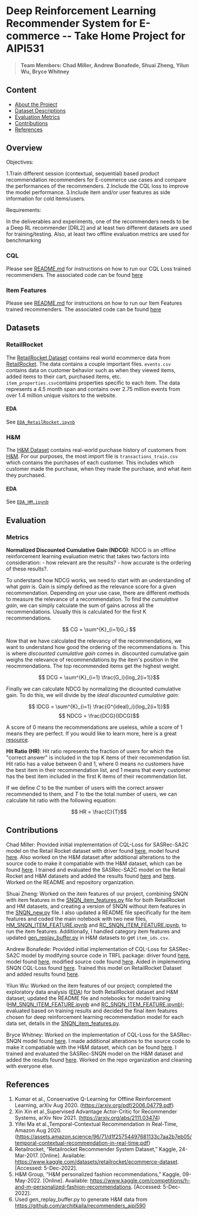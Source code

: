 # Deep Reinforcement Learning Recommender System for E-commerce --  Take Home Project for AIPI531

> #### Team Members: Chad Miller, Andrew Bonafede, Shuai Zheng, Yilun Wu, Bryce Whitney

## Content
- [About the Project](#overview)
- [Dataset Descriptions](#datasets)
- [Evaluation Metrics](#evaluation)
- [Contributions](#contributions)
- [References](#references)

## Overview

Objectives:

1.Train different session (contextual, sequential) based product recommendation recommenders
for E-commerce use cases and compare the performances of the recommenders.
2.Include the CQL loss to improve the model performance.
3.Include item and/or user features as side information for cold items/users.

Requirements:

In the deliverables and experiments, one of the recommenders needs to be a Deep RL
recommender [DRL2] and at least two different datasets are used for training/testing. Also, at
least two offline evaluation metrics are used for benchmarking

### CQL
Please see [README.md](https://github.com/szheng3/recommendation-system/blob/main/Explore_CQL/README.md) for instructions on how to run our CQL Loss trained recommenders. The associated code can be found [here](https://github.com/szheng3/recommendation-system/tree/main/Explore_CQL)

### Item Features
Please see [README.md](https://github.com/szheng3/recommendation-system/blob/main/ItemFeatures/README.md) for instructions on how to run our Item Features trained recommenders. The associated code can be found [here](https://github.com/szheng3/recommendation-system/tree/main/ItemFeatures)

## Datasets

### RetailRocket

The [RetailRocket Dataset](https://www.kaggle.com/datasets/retailrocket/ecommerce-dataset) contains real world ecommerce data from [RetailRocket](https://retailrocket.net/). The data contains a couple important files. `events.csv` contains data on customer behavior such as when they viewed items, added items to their cart, purchased items, etc. `item_properties.csv`contains properties specific to each item. The data represents a 4.5 month span and contains over 2.75 million events from over 1.4 million unique visitors to the website.

#### EDA
See [`EDA_RetailRocket.ipynb`](EDA_RetailRocket.ipynb)

### H&M

The [H&M Dataset](https://www.kaggle.com/competitions/h-and-m-personalized-fashion-recommendations/data?select=transactions_train.csv) contains real-world purchase history of customers from [H&M](https://www2.hm.com/en_us/index.html). For our purposes, the most import file is `transactions_train.csv` which contains the purchases of each customer. This includes which customer made the purchase, when they made the purchase, and what item they purchased.

#### EDA
See [`EDA_HM.ipynb`](EDA_HM.ipynb)

## Evaluation

### Metrics

**Normalized Discounted Cumulative Gain (NDCG)**: NDCG is an offline reinforcement learning evaluation metric that takes two factors into consideration:
    - how relevant are the results?
    - how accurate is the ordering of these results?.

To understand how NDCG works, we need to start with an understanding of what *gain* is. Gain is simply defined as the relevance score for a given recommendation. Depending on your use case, there are different methods to measure the relevance of a recommendation. To find the *cumulative gain*, we can simply calculate the sum of gains across all the recommendations. Usually this is calculated for the first K recommendations.

$$ CG = \sum^{K}_{i=1}G_i $$

Now that we have calculated the relevancy of the recommendations, we want to understand how good the ordering of the recommendations is. This is where *discounted cumulative gain* comes in. discounted cumulative gain weighs the relevance of recommendations by the item's position in the reocmmendations. The top recommended items get the highest weight.

$$ DCG = \sum^{K}_{i=1} \frac{G_i}{log_2(i+1)}$$

Finally we can calculate NDCG by normalizing the dicounted cumulative gain. To do this, we will divide by the *ideal discounted cumulative gain*:

$$ IDCG = \sum^{K}_{i=1} \frac{G^{ideal}_i}{log_2(i+1)}$$
$$ NDCG = \frac{DCG}{IDCG}$$

A score of 0 means the recommendations are useless, while a score of 1 means they are perfect. If you would like to learn more, here is a great [resource](https://machinelearninginterview.com/topics/machine-learning/ndcg-evaluation-metric-for-recommender-systems/).

**Hit Ratio (HR)**: Hit ratio represents the fraction of users for which the "correct answer" is included in the top K items of their recommendation list. Hit ratio has a value between 0 and 1, where 0 means no customers have the best item in their recommendation list, and 1 means that every customer has the best item included in the first K items of their recommendation list.

If we define *C* to be the number of users with the correct answer recommended to them, and *T* to tbe the total number of users, we can calculate hit ratio with the following equation:

$$ HR = \frac{C}{T}$$

## Contributions

Chad Miller: Provided initial implementation of CQL-Loss for SASRec-SA2C model on the Retail Rocket dataset with driver found [here](https://github.com/szheng3/recommendation-system/blob/main/Explore_CQL/DRL2/RR_CQL_SA2C_Recommender.ipynb), model found [here](https://github.com/szheng3/recommendation-system/blob/main/Explore_CQL/DRL2/src/SA2C_v3_5.py). Also worked on the H&M dataset after additional alterations to the source code to make it compatiable with the H&M dataset, which can be found [here](https://github.com/szheng3/recommendation-system/blob/main/Explore_CQL/DRL2/src/SA2C_v3_5.py). I trained and evaluated the SASRec-SA2C model on the Retail Rocket and H&M datasets and added the results found [here](https://github.com/szheng3/recommendation-system/blob/main/Explore_CQL/DRL2/RR_CQL_SA2C_Recommender.ipynb) and [here](https://github.com/szheng3/recommendation-system/blob/main/Explore_CQL/DRL2/HM_CQL_SA2C_Recommender.ipynb). Worked on the README and repository organization. 

Shuai Zheng: Worked on the item features of our project, combining SNQN with item features in the [SNQN_item_features.py](https://github.com/szheng3/recommendation-system/blob/main/ItemFeatures/Retailrocket/src/SNQN_item_feature.py) file for both RetailRocket and HM datasets, and creating a version of SNQN without item features in the [SNQN_new.py](https://github.com/szheng3/recommendation-system/blob/main/ItemFeatures/Retailrocket/src/SNQN_new.py) file. I also updated a README file specifically for the item features and coded the main notebook with two new files, [HM_SNQN_ITEM_FEATURE.ipynb](https://github.com/szheng3/recommendation-system/blob/main/ItemFeatures/HM_SNQN_ITEM_FEATURE.ipynb) and [RC_SNQN_ITEM_FEATURE.ipynb](https://github.com/szheng3/recommendation-system/blob/main/ItemFeatures/RC_SNQN_ITEM_FEATURE.ipynb), to run the item features. Additionally, I handled category item features and updated [gen_replay_buffer.py](https://github.com/szheng3/recommendation-system/blob/main/ItemFeatures/HM/src/gen_replay_buffer.py) in H&M datasets to get `item_ids.csv`.

Andrew Bonafede: Provided initial implementation of CQL-Loss for SASRec-SA2C model by modifying source code in TRFL package: driver found [here](https://github.com/szheng3/recommendation-system/blob/main/Explore_CQL/DRL2/notebooks/SA2C_Alt_Recommender.ipynb), model found [here](https://github.com/szheng3/recommendation-system/blob/main/Explore_CQL/DRL2/src/archive/SA2C_vAndrew.py), modified source code found [here](https://github.com/abonafede/trfl/blob/master/trfl/action_value_ops.py). Aided in implementing SNQN CQL-Loss found [here](https://github.com/szheng3/recommendation-system/blob/main/Explore_CQL/DRL2/src/SNQN_v2.py). Trained this model on RetailRocket Dataset and added results found [here](https://github.com/szheng3/recommendation-system/blob/main/Explore_CQL/DRL2/SNQN_Recommender.ipynb).

Yilun Wu: Worked on the item features of our project; completed the exploratory data analysis ([EDA](#eda)) for both RetailRocket dataset and H&M dataset; updated the README file and notebooks for model training ([HM_SNQN_ITEM_FEATURE.ipynb](https://github.com/szheng3/recommendation-system/blob/main/ItemFeatures/HM_SNQN_ITEM_FEATURE.ipynb) and [RC_SNQN_ITEM_FEATURE.ipynb](https://github.com/szheng3/recommendation-system/blob/main/ItemFeatures/RC_SNQN_ITEM_FEATURE.ipynb)); evaluated based on training results and decided the final item features chosen for deep reinforcement learning recommendation model for each data set, details in the [SNQN_item_features.py](https://github.com/szheng3/recommendation-system/blob/main/ItemFeatures/Retailrocket/src/SNQN_item_feature.py).

Bryce Whitney: Worked on the implementation of CQL-Loss for the SASRec-SNQN model found [here](https://github.com/szheng3/recommendation-system/blob/main/Explore_CQL/DRL2/src/SNQN_v2.py). I made additional alterations to the source code to make it compatiable with the H&M dataset, which can be found [here](https://github.com/szheng3/recommendation-system/blob/main/Explore_CQL/DRL2/src/SNQN_v2_HM.py). I trained and evaluated the SASRec-SNQN model on the H&M dataset and added the results found [here](https://github.com/szheng3/recommendation-system/blob/main/Explore_CQL/DRL2/HM_SNQN_Recommender.ipynb). Worked on the repo organization and cleaning with everyone else.

## References

1. Kumar et al., Conservative Q-Learning for Offline Reinforcement Learning, arXiv Aug 2020. (https://arxiv.org/pdf/2006.04779.pdf)
2. Xin Xin et al.,Supervised Advantage Actor-Critic for Recommender Systems, arXiv Nov 2021. (https://arxiv.org/abs/2111.03474)
3. Yifei Ma et al.,Temporal-Contextual Recommendation in Real-Time, Amazon Aug 2020. (https://assets.amazon.science/96/71/d1f25754497681133c7aa2b7eb05/temporal-contextual-recommendation-in-real-time.pdf)
4. Retailrocket, “Retailrocket Recommender System Dataset,” Kaggle, 24-Mar-2017. [Online]. Available: https://www.kaggle.com/datasets/retailrocket/ecommerce-dataset. [Accessed: 5-Dec-2022].
5. H&M Group, “H&M personalized fashion recommendations,” Kaggle, 09-May-2022. [Online]. Available: https://www.kaggle.com/competitions/h-and-m-personalized-fashion-recommendations. [Accessed: 5-Dec-2022].
6. Used gen_replay_buffer.py to generate H&M data from https://github.com/architkaila/recommenders_aipi590
